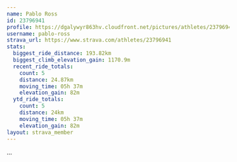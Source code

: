 ```yaml
---
name: Pablo Ross
id: 23796941
profile: https://dgalywyr863hv.cloudfront.net/pictures/athletes/23796941/14615399/1/large.jpg
username: pablo-ross
strava_url: https://www.strava.com/athletes/23796941
stats:
  biggest_ride_distance: 193.82km
  biggest_climb_elevation_gain: 1170.9m
  recent_ride_totals:
    count: 5
    distance: 24.87km
    moving_time: 05h 37m
    elevation_gain: 82m
  ytd_ride_totals:
    count: 5
    distance: 24km
    moving_time: 05h 37m
    elevation_gain: 82m
layout: strava_member
--- 
```

...
